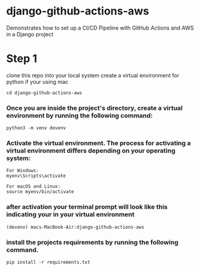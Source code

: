 # django-github-actions-aws
Demonstrates how to set up a CI/CD Pipeline with GitHub Actions and AWS in a Django project

# Step 1
clone this repo into your local system 
create a virtual environment for python if your using mac

```
cd django-github-actions-aws
```
### Once you are inside the project's directory, create a virtual environment by running the following command:

```
python3 -m venv devenv
```
### Activate the virtual environment. The process for activating a virtual environment differs depending on your operating system:
```
For Windows:
myenv\Scripts\activate
```
```
For macOS and Linux:
source myenv/bin/activate
```
### after activation your terminal prompt will look like this indicating your in your virtual environment
```
(devenv) macs-MacBook-Air:django-github-actions-aws
```
### install the projects requirements by running the following command.
```
pip install -r requirements.txt
```
